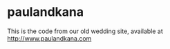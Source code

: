 paulandkana
===========

This is the code from our old wedding site, available at http://www.paulandkana.com
